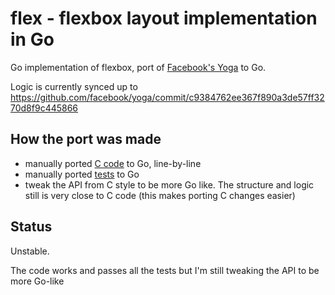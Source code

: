 # flex - flexbox layout implementation in Go

Go implementation of flexbox, port of [Facebook's Yoga](https://github.com/facebook/yoga) to Go.

Logic is currently synced up to  https://github.com/facebook/yoga/commit/c9384762ee367f890a3de57ff3270d8f9c445866

## How the port was made

* manually ported [C code](https://github.com/facebook/yoga/tree/master/yoga) to Go, line-by-line
* manually ported [tests](https://github.com/facebook/yoga/tree/master/tests) to Go
* tweak the API from C style to be more Go like. The structure and logic still is very close to C code (this makes porting C changes easier)

## Status

Unstable.

The code works and passes all the tests but I'm still tweaking the API to be more Go-like
